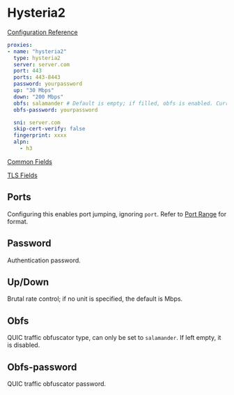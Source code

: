 # Hysteria2

[Configuration Reference](https://hysteria.network/en/docs/advanced-usage/#client-side)

```{.yaml linenums="1"}
proxies:
- name: "hysteria2"
  type: hysteria2
  server: server.com
  port: 443
  ports: 443-8443
  password: yourpassword
  up: "30 Mbps"
  down: "200 Mbps"
  obfs: salamander # Default is empty; if filled, obfs is enabled. Currently, only salamander is supported.
  obfs-password: yourpassword

  sni: server.com
  skip-cert-verify: false
  fingerprint: xxxx
  alpn:
    - h3
```

[Common Fields](./index.md)

[TLS Fields](./tls.md)

## Ports

Configuring this enables port jumping, ignoring `port`. Refer to [Port Range](../../handbook/syntax.md#port-ranges) for format.

## Password

Authentication password.

## Up/Down

Brutal rate control; if no unit is specified, the default is Mbps.

## Obfs

QUIC traffic obfuscator type, can only be set to `salamander`. If left empty, it is disabled.

## Obfs-password

QUIC traffic obfuscator password.
